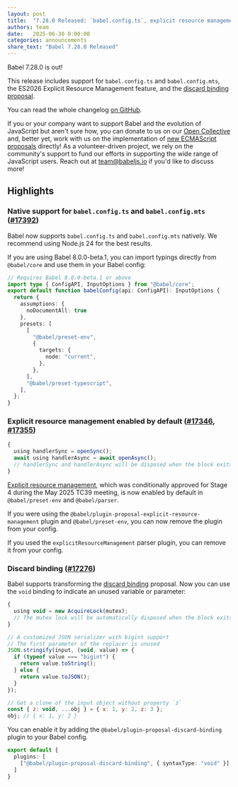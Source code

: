 ```yaml
---
layout: post
title:  "7.28.0 Released: `babel.config.ts`, explicit resource management, and discard binding proposal"
authors: team
date:   2025-06-30 0:00:00
categories: announcements
share_text: "Babel 7.28.0 Released"
---
```


Babel 7.28.0 is out!

This release includes support for `babel.config.ts` and `babel.config.mts`, the ES2026 Explicit Resource Management feature, and the [discard binding proposal](https://github.com/tc39/proposal-discard-binding).

You can read the whole changelog [on GitHub](https://github.com/babel/babel/releases/tag/v7.28.0).

<!-- truncate -->

If you or your company want to support Babel and the evolution of JavaScript but aren't sure how, you can donate to us on our [Open Collective](https://github.com/babel/babel?sponsor=1) and, better yet, work with us on the implementation of [new ECMAScript proposals](https://github.com/babel/proposals) directly! As a volunteer-driven project, we rely on the community's support to fund our efforts in supporting the wide range of JavaScript users. Reach out at [team@babeljs.io](mailto:team@babeljs.io) if you'd like to discuss more!

## Highlights

### Native support for `babel.config.ts` and `babel.config.mts` ([#17392](https://github.com/babel/babel/pull/17392))

Babel now supports `babel.config.ts` and `babel.config.mts` natively. We recommend using Node.js 24 for the best results.

If you are using Babel 8.0.0-beta.1, you can import typings directly from `@babel/core` and use them in your Babel config:

```ts title="babel.config.ts"
// Requires Babel 8.0.0-beta.1 or above
import type { ConfigAPI, InputOptions } from "@babel/core";
export default function babelConfig(api: ConfigAPI): InputOptions {
  return {
    assumptions: {
      noDocumentAll: true
    },
    presets: [
      [
        "@babel/preset-env",
        {
          targets: {
            node: "current",
          },
        },
      ],
      "@babel/preset-typescript",
    ],
  };
}
```

### Explicit resource management enabled by default ([#17346](https://github.com/babel/babel/pull/17346), [#17355](https://github.com/babel/babel/pull/17355))

```js title="input.mjs"
{
  using handlerSync = openSync();
  await using handlerAsync = await openAsync();
  // handlerSync and handlerAsync will be disposed when the block exits
}
```

[Explicit resource management](https://github.com/tc39/proposal-explicit-resource-management/), which was conditionally approved for Stage 4 during the May 2025 TC39 meeting, is now enabled by default in `@babel/preset-env` and `@babel/parser`.

If you were using the `@babel/plugin-proposal-explicit-resource-management` plugin and `@babel/preset-env`, you can now remove the plugin from your config.

If you used the `explicitResourceManagement` parser plugin, you can remove it from your config.

### Discard binding ([#17276](https://github.com/babel/babel/pull/17276))

Babel supports transforming the [discard binding](https://github.com/tc39/proposal-discard-binding) proposal. Now you can use the `void` binding to indicate an unused variable or parameter:

```js title="example.mjs"
{
  using void = new AcquireLock(mutex);
  // The mutex lock will be automatically disposed when the block exits
}

// A customized JSON serializer with bigint support
// The first parameter of the replacer is unused
JSON.stringify(input, (void, value) => {
  if (typeof value === "bigint") {
    return value.toString();
  } else {
    return value.toJSON();
  }
});

// Get a clone of the input object without property `z`
const { z: void, ...obj } = { x: 1, y: 2, z: 3 };
obj; // { x: 1, y: 2 }
```

You can enable it by adding the `@babel/plugin-proposal-discard-binding` plugin to your Babel config.

```ts title="babel.config.ts"
export default {
  plugins: [
    ["@babel/plugin-proposal-discard-binding", { syntaxType: "void" }]
  ]
}
```
